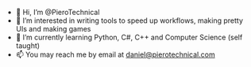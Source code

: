 - 👋 Hi, I’m @PieroTechnical
- 👀 I’m interested in writing tools to speed up workflows, making pretty UIs and making games
- 🌱 I’m currently learning Python, C#, C++ and Computer Science (self taught)
- 📫 You may reach me by email at daniel@pierotechnical.com
